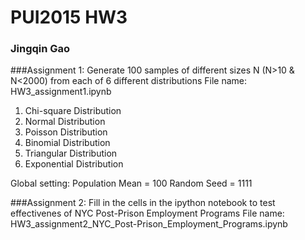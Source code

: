 # PUI2015 HW3
### Jingqin Gao

###Assignment 1:
Generate 100 samples of different sizes N (N>10 & N<2000) from each of 6 different distributions
File name: HW3_assignment1.ipynb

1. Chi-square Distribution
2. Normal Distribution
3. Poisson Distribution
4. Binomial Distribution
5. Triangular Distribution
6. Exponential Distribution

Global setting:
Population Mean = 100
Random Seed = 1111

###Assignment 2:
Fill in the cells in the ipython notebook to test effectivenes of NYC Post-Prison Employment Programs
File name: HW3_assignment2_NYC_Post-Prison_Employment_Programs.ipynb
